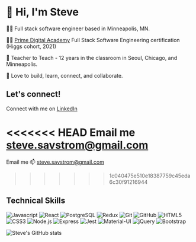 # 👋 Hi, I'm Steve

👨‍💻 Full stack software engineer based in Minneapolis, MN.

👨‍🎓 [Prime Digital Academy](https://www.primeacademy.io/) Full Stack Software Engineering certification (Higgs cohort, 2021)

🍎 Teacher to Teach - 12 years in the classroom in Seoul, Chicago, and Minneapolis.

🤝 Love to build, learn, connect, and collaborate.

## Let's connect!
Connect with me on [LinkedIn](https://www.linkedin.com/in/stevesavstrom/)

<<<<<<< HEAD
Email me [steve.savstrom@gmail.com](steve.savstrom@gmail.com)
=======
Email me 📫  [steve.savstrom@gmail.com](steve.savstrom@gmail.com)
>>>>>>> 1c040475e510e18387759c45eda6c30f91216944

## Technical Skills
![Javascript](https://img.shields.io/badge/JavaScript-323330?style=for-the-badge&logo=javascript&logoColor=F7DF1E) 
![React](https://img.shields.io/badge/React-20232A?style=for-the-badge&logo=react&logoColor=61DAFB) 
![PostgreSQL](https://img.shields.io/badge/PostgreSQL-316192?style=for-the-badge&logo=postgresql&logoColor=white) 
![Redux](https://img.shields.io/badge/Redux-593D88?style=for-the-badge&logo=redux&logoColor=white)
![Git](https://img.shields.io/badge/Git-F05032?style=for-the-badge&logo=git&logoColor=white)
![GitHub](https://img.shields.io/badge/GitHub-100000?style=for-the-badge&logo=github&logoColor=white)
![HTML5](https://img.shields.io/badge/HTML5-E34F26?style=for-the-badge&logo=html5&logoColor=white)
![CSS3](https://img.shields.io/badge/CSS3-1572B6?style=for-the-badge&logo=css3&logoColor=white)
![Node.js](https://img.shields.io/badge/Node.js-339933?style=for-the-badge&logo=nodedotjs&logoColor=white)
![Express](https://img.shields.io/badge/Express.js-000000?style=for-the-badge&logo=express&logoColor=white)
![Jest](https://img.shields.io/badge/Jest-C21325?style=for-the-badge&logo=jest&logoColor=white)
![Material-UI](https://img.shields.io/badge/Material--UI-0081CB?style=for-the-badge&logo=material-ui&logoColor=white)
![jQuery](https://img.shields.io/badge/jQuery-0769AD?style=for-the-badge&logo=jquery&logoColor=white)
![Bootstrap](https://img.shields.io/badge/Bootstrap-563D7C?style=for-the-badge&logo=bootstrap&logoColor=white)


![Steve's GitHub stats](https://github-readme-stats.vercel.app/api?username=stevesavstrom&show_icons=true&theme=react)
